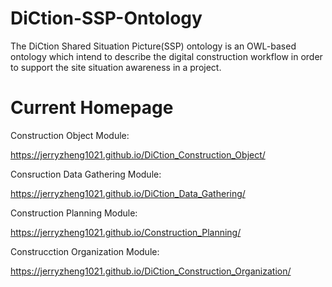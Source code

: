 # DiCtion-SSP-Ontology
The DiCtion Shared Situation Picture(SSP) ontology is an OWL-based ontology which intend to describe the digital construction workflow in order to support the site situation awareness in a project. 

# Current Homepage 
Construction Object Module:

https://jerryzheng1021.github.io/DiCtion_Construction_Object/

Consruction Data Gathering Module: 

https://jerryzheng1021.github.io/DiCtion_Data_Gathering/

Construction Planning Module: 

https://jerryzheng1021.github.io/Construction_Planning/

Construcction Organization Module: 

https://jerryzheng1021.github.io/DiCtion_Construction_Organization/
